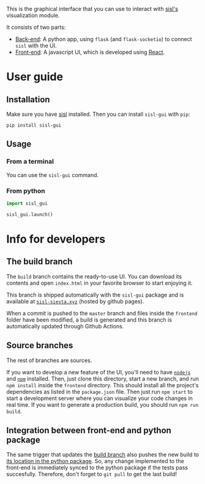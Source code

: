 This is the graphical interface that you can use to interact with [sisl's](https://github.com/zerothi/sisl) visualization module.

It consists of two parts:
- [Back-end](sisl_gui): A python app, using `flask` (and `flask-socketio`) to connect `sisl` with the UI.
- [Front-end](frontend): A javascript UI, which is developed using [React](https://reactjs.org/).

# User guide

## Installation

Make sure you have [sisl]() installed. Then you can install `sisl-gui` with `pip`:

```
pip install sisl-gui
```

## Usage

### From a terminal

You can use the `sisl-gui` command.

### From python

```python
import sisl_gui

sisl_gui.launch()
```

# Info for developers

## The build branch

The `build` branch contains the ready-to-use UI. You can download its contents and open `index.html` in your favorite browser to start enjoying it.

This branch is shipped automatically with the `sisl-gui` package and is available at [`sisl-siesta.xyz`](https://sisl-siesta.xyz) (hosted by github pages).

When a commit is pushed to the `master` branch and files inside the `frontend` folder have been modified, a build is generated and this branch is automatically updated through Github Actions.

## Source branches

The rest of branches are sources. 

If you want to develop a new feature of the UI, you'll need to have [`nodejs`](https://nodejs.org/en/) and [`npm`](https://www.npmjs.com/) installed. Then, just clone this directory, start a new branch, and run `npm install` inside the `frontend` directory. This should install all the project's dependencies as listed in the `package.json` file. Then just run `npm start` to start a development server where you can visualize your code changes in real time. If you want to generate a production build, you should run `npm run build`.

## Integration between front-end and python package

The same trigger that updates the [build branch](#the-build-branch) also pushes the new build to [its location in the python package](sisl_gui/build). So, any change implemented to the front-end is immediately synced to the python package if the tests pass succesfully. Therefore, don't forget to `git pull` to get the last build!
